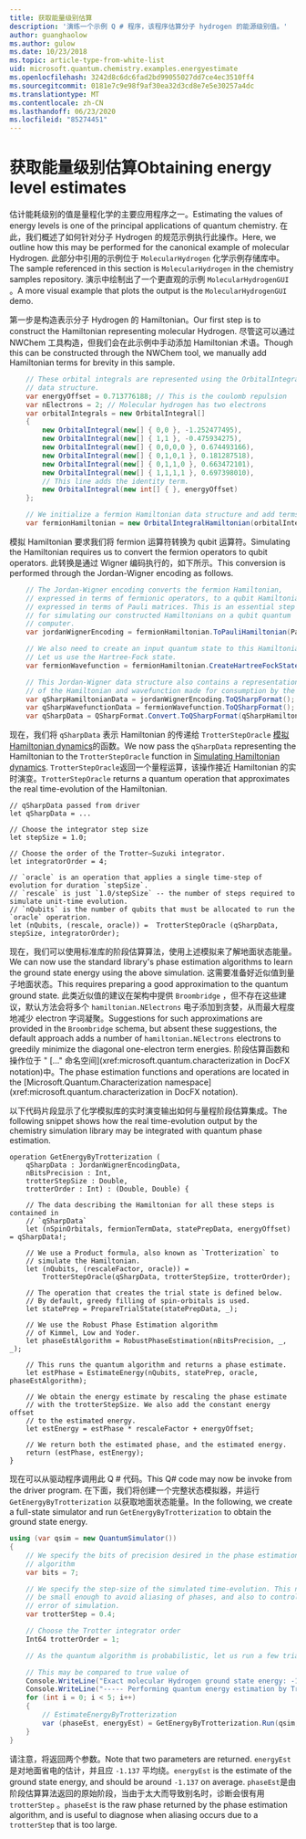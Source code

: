 ```yaml
---
title: 获取能量级别估算
description: '演练一个示例 Q # 程序，该程序估算分子 hydrogen 的能源级别值。'
author: guanghaolow
ms.author: gulow
ms.date: 10/23/2018
ms.topic: article-type-from-white-list
uid: microsoft.quantum.chemistry.examples.energyestimate
ms.openlocfilehash: 3242d8c6dc6fad2bd99055027dd7ce4ec3510ff4
ms.sourcegitcommit: 0181e7c9e98f9af30ea32d3cd8e7e5e30257a4dc
ms.translationtype: MT
ms.contentlocale: zh-CN
ms.lasthandoff: 06/23/2020
ms.locfileid: "85274451"
---
```

# <a name="obtaining-energy-level-estimates"></a><span data-ttu-id="aebb7-103">获取能量级别估算</span><span class="sxs-lookup"><span data-stu-id="aebb7-103">Obtaining energy level estimates</span></span>
<span data-ttu-id="aebb7-104">估计能耗级别的值是量程化学的主要应用程序之一。</span><span class="sxs-lookup"><span data-stu-id="aebb7-104">Estimating the values of energy levels is one of the principal applications of quantum chemistry.</span></span> <span data-ttu-id="aebb7-105">在此，我们概述了如何针对分子 Hydrogen 的规范示例执行此操作。</span><span class="sxs-lookup"><span data-stu-id="aebb7-105">Here, we outline how this may be performed for the canonical example of molecular Hydrogen.</span></span> <span data-ttu-id="aebb7-106">此部分中引用的示例位于 `MolecularHydrogen` 化学示例存储库中。</span><span class="sxs-lookup"><span data-stu-id="aebb7-106">The sample referenced in this section is `MolecularHydrogen` in the chemistry samples repository.</span></span> <span data-ttu-id="aebb7-107">演示中绘制出了一个更直观的示例 `MolecularHydrogenGUI` 。</span><span class="sxs-lookup"><span data-stu-id="aebb7-107">A more visual example that plots the output is the `MolecularHydrogenGUI` demo.</span></span>

<span data-ttu-id="aebb7-108">第一步是构造表示分子 Hydrogen 的 Hamiltonian。</span><span class="sxs-lookup"><span data-stu-id="aebb7-108">Our first step is to construct the Hamiltonian representing molecular Hydrogen.</span></span> <span data-ttu-id="aebb7-109">尽管这可以通过 NWChem 工具构造，但我们会在此示例中手动添加 Hamiltonian 术语。</span><span class="sxs-lookup"><span data-stu-id="aebb7-109">Though this can be constructed through the NWChem tool, we manually add Hamiltonian terms for brevity in this sample.</span></span>

```csharp
    // These orbital integrals are represented using the OrbitalIntegral
    // data structure.
    var energyOffset = 0.713776188; // This is the coulomb repulsion
    var nElectrons = 2; // Molecular hydrogen has two electrons
    var orbitalIntegrals = new OrbitalIntegral[]
    {
        new OrbitalIntegral(new[] { 0,0 }, -1.252477495),
        new OrbitalIntegral(new[] { 1,1 }, -0.475934275),
        new OrbitalIntegral(new[] { 0,0,0,0 }, 0.674493166),
        new OrbitalIntegral(new[] { 0,1,0,1 }, 0.181287518),
        new OrbitalIntegral(new[] { 0,1,1,0 }, 0.663472101),
        new OrbitalIntegral(new[] { 1,1,1,1 }, 0.697398010),
        // This line adds the identity term.
        new OrbitalIntegral(new int[] { }, energyOffset)
    };

    // We initialize a fermion Hamiltonian data structure and add terms to it.
    var fermionHamiltonian = new OrbitalIntegralHamiltonian(orbitalIntegrals).ToFermionHamiltonian();
```

<span data-ttu-id="aebb7-110">模拟 Hamiltonian 要求我们将 fermion 运算符转换为 qubit 运算符。</span><span class="sxs-lookup"><span data-stu-id="aebb7-110">Simulating the Hamiltonian requires us to convert the fermion operators to qubit operators.</span></span> <span data-ttu-id="aebb7-111">此转换是通过 Wigner 编码执行的，如下所示。</span><span class="sxs-lookup"><span data-stu-id="aebb7-111">This conversion is performed through the Jordan-Wigner encoding as follows.</span></span>

```csharp
    // The Jordan-Wigner encoding converts the fermion Hamiltonian, 
    // expressed in terms of fermionic operators, to a qubit Hamiltonian,
    // expressed in terms of Pauli matrices. This is an essential step
    // for simulating our constructed Hamiltonians on a qubit quantum
    // computer.
    var jordanWignerEncoding = fermionHamiltonian.ToPauliHamiltonian(Pauli.QubitEncoding.JordanWigner);

    // We also need to create an input quantum state to this Hamiltonian.
    // Let us use the Hartree-Fock state.
    var fermionWavefunction = fermionHamiltonian.CreateHartreeFockState(nElectrons);

    // This Jordan-Wigner data structure also contains a representation 
    // of the Hamiltonian and wavefunction made for consumption by the Q# operations.
    var qSharpHamiltonianData = jordanWignerEncoding.ToQSharpFormat();
    var qSharpWavefunctionData = fermionWavefunction.ToQSharpFormat();
    var qSharpData = QSharpFormat.Convert.ToQSharpFormat(qSharpHamiltonianData, qSharpWavefunctionData);
```

<span data-ttu-id="aebb7-112">现在，我们将 `qSharpData` 表示 Hamiltonian 的传递给 `TrotterStepOracle` [模拟 Hamiltonian dynamics](xref:microsoft.quantum.libraries.standard.algorithms)的函数。</span><span class="sxs-lookup"><span data-stu-id="aebb7-112">We now pass the `qSharpData` representing the Hamiltonian to the `TrotterStepOracle` function in [Simulating Hamiltonian dynamics](xref:microsoft.quantum.libraries.standard.algorithms).</span></span> <span data-ttu-id="aebb7-113">`TrotterStepOracle`返回一个量程运算，该操作接近 Hamiltonian 的实时演变。</span><span class="sxs-lookup"><span data-stu-id="aebb7-113">`TrotterStepOracle` returns a quantum operation that approximates the real time-evolution of the Hamiltonian.</span></span>

```qsharp
// qSharpData passed from driver
let qSharpData = ... 

// Choose the integrator step size
let stepSize = 1.0;

// Choose the order of the Trotter—Suzuki integrator.
let integratorOrder = 4;

// `oracle` is an operation that applies a single time-step of evolution for duration `stepSize`.
// `rescale` is just `1.0/stepSize` -- the number of steps required to simulate unit-time evolution.
// `nQubits` is the number of qubits that must be allocated to run the `oracle` operatrion.
let (nQubits, (rescale, oracle)) =  TrotterStepOracle (qSharpData, stepSize, integratorOrder);
```

<span data-ttu-id="aebb7-114">现在，我们可以使用标准库的阶段估算算法，使用上述模拟来了解地面状态能量。</span><span class="sxs-lookup"><span data-stu-id="aebb7-114">We can now use the standard library's phase estimation algorithms to learn the ground state energy using the above simulation.</span></span> <span data-ttu-id="aebb7-115">这需要准备好近似值到量子地面状态。</span><span class="sxs-lookup"><span data-stu-id="aebb7-115">This requires preparing a good approximation to the quantum ground state.</span></span> <span data-ttu-id="aebb7-116">此类近似值的建议在架构中提供 `Broombridge` ，但不存在这些建议，默认方法会将多个 `hamiltonian.NElectrons` 电子添加到贪婪，从而最大程度地减少 electron 字词凝聚。</span><span class="sxs-lookup"><span data-stu-id="aebb7-116">Suggestions for such approximations are provided in the `Broombridge` schema, but absent these suggestions, the default approach adds a number of `hamiltonian.NElectrons` electrons to  greedily minimize the diagonal one-electron term energies.</span></span> <span data-ttu-id="aebb7-117">阶段估算函数和操作位于 " [..." 命名空间](xref:microsoft.quantum.characterization in DocFX notation)中。</span><span class="sxs-lookup"><span data-stu-id="aebb7-117">The phase estimation functions and operations are located in the [Microsoft.Quantum.Characterization namespace](xref:microsoft.quantum.characterization in DocFX notation).</span></span>

<span data-ttu-id="aebb7-118">以下代码片段显示了化学模拟库的实时演变输出如何与量程阶段估算集成。</span><span class="sxs-lookup"><span data-stu-id="aebb7-118">The following snippet shows how the real time-evolution output by the chemistry simulation library may be integrated with quantum phase estimation.</span></span>

```qsharp
operation GetEnergyByTrotterization (
    qSharpData : JordanWignerEncodingData, 
    nBitsPrecision : Int, 
    trotterStepSize : Double, 
    trotterOrder : Int) : (Double, Double) {
    
    // The data describing the Hamiltonian for all these steps is contained in
    // `qSharpData`
    let (nSpinOrbitals, fermionTermData, statePrepData, energyOffset) = qSharpData!;
    
    // We use a Product formula, also known as `Trotterization` to
    // simulate the Hamiltonian.
    let (nQubits, (rescaleFactor, oracle)) = 
        TrotterStepOracle(qSharpData, trotterStepSize, trotterOrder);
    
    // The operation that creates the trial state is defined below.
    // By default, greedy filling of spin-orbitals is used.
    let statePrep = PrepareTrialState(statePrepData, _);
    
    // We use the Robust Phase Estimation algorithm
    // of Kimmel, Low and Yoder.
    let phaseEstAlgorithm = RobustPhaseEstimation(nBitsPrecision, _, _);
    
    // This runs the quantum algorithm and returns a phase estimate.
    let estPhase = EstimateEnergy(nQubits, statePrep, oracle, phaseEstAlgorithm);
    
    // We obtain the energy estimate by rescaling the phase estimate
    // with the trotterStepSize. We also add the constant energy offset
    // to the estimated energy.
    let estEnergy = estPhase * rescaleFactor + energyOffset;
    
    // We return both the estimated phase, and the estimated energy.
    return (estPhase, estEnergy);
}
```

<span data-ttu-id="aebb7-119">现在可以从驱动程序调用此 Q # 代码。</span><span class="sxs-lookup"><span data-stu-id="aebb7-119">This Q# code may now be invoke from the driver program.</span></span> <span data-ttu-id="aebb7-120">在下面，我们将创建一个完整状态模拟器，并运行 `GetEnergyByTrotterization` 以获取地面状态能量。</span><span class="sxs-lookup"><span data-stu-id="aebb7-120">In the following, we create a full-state simulator and run `GetEnergyByTrotterization` to obtain the ground state energy.</span></span>

```csharp
using (var qsim = new QuantumSimulator())
{
    // We specify the bits of precision desired in the phase estimation 
    // algorithm
    var bits = 7;

    // We specify the step-size of the simulated time-evolution. This needs to
    // be small enough to avoid aliasing of phases, and also to control the
    // error of simulation.
    var trotterStep = 0.4;

    // Choose the Trotter integrator order
    Int64 trotterOrder = 1;

    // As the quantum algorithm is probabilistic, let us run a few trials.

    // This may be compared to true value of
    Console.WriteLine("Exact molecular Hydrogen ground state energy: -1.137260278.\n");
    Console.WriteLine("----- Performing quantum energy estimation by Trotter simulation algorithm");
    for (int i = 0; i < 5; i++)
    {
        // EstimateEnergyByTrotterization
        var (phaseEst, energyEst) = GetEnergyByTrotterization.Run(qsim, qSharpData, bits, trotterStep, trotterOrder).Result;
    }
}
```

<span data-ttu-id="aebb7-121">请注意，将返回两个参数。</span><span class="sxs-lookup"><span data-stu-id="aebb7-121">Note that two parameters are returned.</span></span> <span data-ttu-id="aebb7-122">`energyEst`是对地面省电的估计，并且应 `-1.137` 平均绕。</span><span class="sxs-lookup"><span data-stu-id="aebb7-122">`energyEst` is the estimate of the ground state energy, and should be around `-1.137` on average.</span></span> <span data-ttu-id="aebb7-123">`phaseEst`是由阶段估算算法返回的原始阶段，当由于太大而导致别名时，诊断会很有用 `trotterStep` 。</span><span class="sxs-lookup"><span data-stu-id="aebb7-123">`phaseEst` is the raw phase returned by the phase estimation algorithm, and is useful to diagnose when aliasing occurs due to a `trotterStep` that is too large.</span></span>
